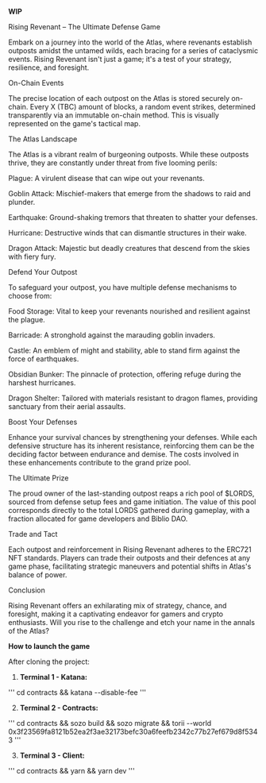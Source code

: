 **WIP**

Rising Revenant – The Ultimate Defense Game

Embark on a journey into the world of the Atlas, where revenants establish outposts amidst the untamed wilds, each bracing for a series of cataclysmic events. Rising Revenant isn't just a game; it's a test of your strategy, resilience, and foresight.

On-Chain Events

The precise location of each outpost on the Atlas is stored securely on-chain. Every X (TBC) amount of blocks, a random event strikes, determined transparently via an immutable on-chain method. This is visually represented on the game's tactical map.

The Atlas Landscape

The Atlas is a vibrant realm of burgeoning outposts. While these outposts thrive, they are constantly under threat from five looming perils:

Plague: A virulent disease that can wipe out your revenants.

Goblin Attack: Mischief-makers that emerge from the shadows to raid and plunder.

Earthquake: Ground-shaking tremors that threaten to shatter your defenses.

Hurricane: Destructive winds that can dismantle structures in their wake.

Dragon Attack: Majestic but deadly creatures that descend from the skies with fiery fury.

Defend Your Outpost

To safeguard your outpost, you have multiple defense mechanisms to choose from:

Food Storage: Vital to keep your revenants nourished and resilient against the plague.

Barricade: A stronghold against the marauding goblin invaders.

Castle: An emblem of might and stability, able to stand firm against the force of earthquakes.

Obsidian Bunker: The pinnacle of protection, offering refuge during the harshest hurricanes.

Dragon Shelter: Tailored with materials resistant to dragon flames, providing sanctuary from their aerial assaults.

Boost Your Defenses

Enhance your survival chances by strengthening your defenses. While each defensive structure has its inherent resistance, reinforcing them can be the deciding factor between endurance and demise. The costs involved in these enhancements contribute to the grand prize pool.

The Ultimate Prize

The proud owner of the last-standing outpost reaps a rich pool of $LORDS, sourced from defense setup fees and game initiation. The value of this pool corresponds directly to the total LORDS gathered during gameplay, with a fraction allocated for game developers and Biblio DAO.

Trade and Tact

Each outpost and reinforcement in Rising Revenant adheres to the ERC721 NFT standards. Players can trade their outposts and their defences at any game phase, facilitating strategic maneuvers and potential shifts in Atlas's balance of power.

Conclusion

Rising Revenant offers an exhilarating mix of strategy, chance, and foresight, making it a captivating endeavor for gamers and crypto enthusiasts. Will you rise to the challenge and etch your name in the annals of the Atlas?

**How to launch the game**

After cloning the project:

1. **Terminal 1 - Katana:**

''' cd contracts && katana --disable-fee '''

2. **Terminal 2 - Contracts:**

''' cd contracts && sozo build && sozo migrate && torii --world  0x3f23569fa8121b52ea2f3ae32173befc30a6feefb2342c77b27ef679d8f5343 '''

3. **Terminal 3 - Client:**

''' cd contracts && yarn && yarn dev '''
